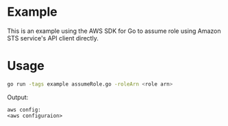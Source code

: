 # Example

This is an example using the AWS SDK for Go to assume role using Amazon STS service's API client directly.

# Usage

```sh
go run -tags example assumeRole.go -roleArn <role arn>
```

Output:
```
aws config:
<aws configuraion>
```

